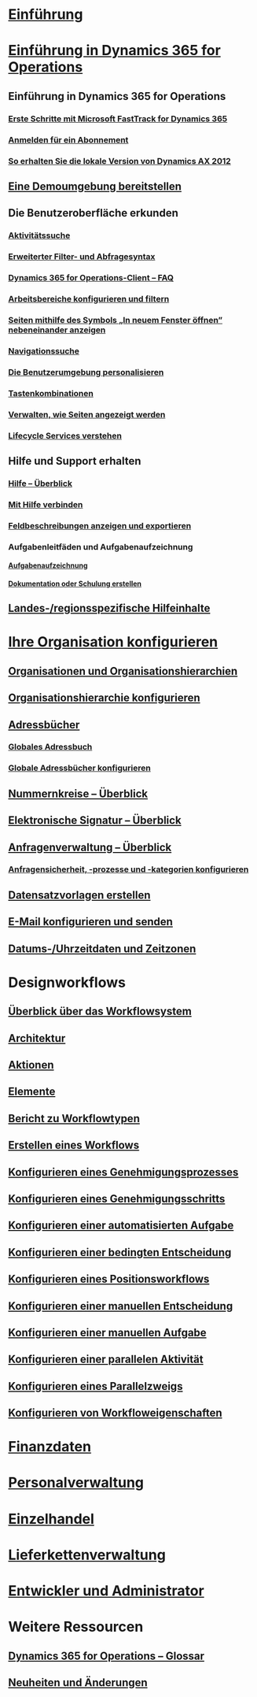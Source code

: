 # [Einführung](index.md)

# [Einführung in Dynamics 365 for Operations](get-started/onboarding-home.md)
## Einführung in Dynamics 365 for Operations
### [Erste Schritte mit Microsoft FastTrack for Dynamics 365](get-started/fasttrack-dynamics-365-overview.md)
### [Anmelden für ein Abonnement](/dynamics365/operations/dev-itpro/dev-tools/sign-up-preview-subscription?toc=/dynamics365/operations/toc.json)
### [So erhalten Sie die lokale Version von Dynamics AX 2012](/dynamics365/operations/dev-itpro/deployment/csp-download-customersource?toc=/dynamics365/operations/toc.json)
## [Eine Demoumgebung bereitstellen](/dynamics365/operations/dev-itpro/deployment/deploy-demo-environment?toc=/dynamics365/operations/toc.json)

## Die Benutzeroberfläche erkunden
### [Aktivitätssuche](get-started/action-search.md)
### [Erweiterter Filter- und Abfragesyntax](get-started/advanced-filtering-query-options.md)
### [Dynamics 365 for Operations-Client – FAQ](get-started/client-faq.md)
### [Arbeitsbereiche konfigurieren und filtern](get-started/configure-filter-workspaces.md)
### [Seiten mithilfe des Symbols „In neuem Fenster öffnen” nebeneinander anzeigen](get-started/display-pages-side-by-side.md)
### [Navigationssuche](get-started/navigation-search.md)
### [Die Benutzerumgebung personalisieren](get-started/personalize-user-experience.md)
### [Tastenkombinationen](get-started/shortcut-keys.md)
### [Verwalten, wie Seiten angezeigt werden](get-started/window-management.md)
### [Lifecycle Services verstehen](/dynamics365/operations/dev-itpro/lifecycle-services/lcs-works-lcs?toc=/dynamics365/operations/toc.json)

## Hilfe und Support erhalten
### [Hilfe – Überblick](/dynamics365/operations/dev-itpro/get-started/help-overview?toc=/dynamics365/operations/toc.json)
### [Mit Hilfe verbinden](/dynamics365/operations/dev-itpro/get-started/help-connect?toc=/dynamics365/operations/toc.json)
### [Feldbeschreibungen anzeigen und exportieren](get-started/view-export-field-descriptions.md)

### Aufgabenleitfäden und Aufgabenaufzeichnung
#### [Aufgabenaufzeichnung](/dynamics365/operations/dev-itpro/user-interface/task-recorder?toc=/dynamics365/operations/toc.json)
#### [Dokumentation oder Schulung erstellen](/dynamics365/operations/dev-itpro/user-interface/task-recorder?toc=/dynamics365/operations/toc.json)

## [Landes-/regionsspezifische Hilfeinhalte](/dynamics365/operations/dev-itpro/lcs-solutions/country-region?toc=/dynamics365/operations/toc.json)

# [Ihre Organisation konfigurieren](organization-administration/organization-administration-home-page.md)
## [Organisationen und Organisationshierarchien](organization-administration/organizations-organizational-hierarchies.md)
## [Organisationshierarchie konfigurieren](organization-administration/plan-organizational-hierarchy.md)
## [Adressbücher](organization-administration/qa-address-books.md)
### [Globales Adressbuch](organization-administration/overview-global-address-book.md)
### [Globale Adressbücher konfigurieren](organization-administration/plan-configuration-global-address-book-additional-address-books.md)
## [Nummernkreise – Überblick](organization-administration/number-sequence-overview.md)
## [Elektronische Signatur – Überblick](organization-administration/electronic-signature-overview.md)
## [Anfragenverwaltung – Überblick](organization-administration/cases.md)
### [Anfragensicherheit, -prozesse und -kategorien konfigurieren](organization-administration/plan-case-management.md)
## [Datensatzvorlagen erstellen](organization-administration/record-templates.md)
## [E-Mail konfigurieren und senden](organization-administration/configure-email.md)
## [Datums-/Uhrzeitdaten und Zeitzonen](organization-administration/date-time-zones.md)

# Designworkflows
## [Überblick über das Workflowsystem](organization-administration/overview-workflow-system.md)
## [Architektur](organization-administration/workflow-system-architecture.md)
## [Aktionen](organization-administration/workflow-actions.md)
## [Elemente](organization-administration/workflow-elements.md)
## [Bericht zu Workflowtypen](organization-administration/workflow-types-report.md)
## [Erstellen eines Workflows](organization-administration/create-workflow.md)
## [Konfigurieren eines Genehmigungsprozesses](organization-administration/configure-approval-process-workflow.md)
## [Konfigurieren eines Genehmigungsschritts](organization-administration/configure-approval-step-workflow.md)
## [Konfigurieren einer automatisierten Aufgabe](organization-administration/configure-automated-task-workflow.md)
## [Konfigurieren einer bedingten Entscheidung](organization-administration/configure-conditional-decision-workflow.md)
## [Konfigurieren eines Positionsworkflows](organization-administration/configure-line-item-workflow.md)
## [Konfigurieren einer manuellen Entscheidung](organization-administration/configure-manual-decision-workflow.md)
## [Konfigurieren einer manuellen Aufgabe](organization-administration/configure-manual-task-workflow.md)
## [Konfigurieren einer parallelen Aktivität](organization-administration/configure-parallel-activity-workflow.md)
## [Konfigurieren eines Parallelzweigs](organization-administration/configure-parallel-branch-workflow.md)
## [Konfigurieren von Workfloweigenschaften](organization-administration/configure-workflow-properties.md)

# [Finanzdaten](/dynamics365/operations/financials/index)

# [Personalverwaltung](/dynamics365/operations/human-resources/index)

# [Einzelhandel](/dynamics365/operations/retail/index)

# [Lieferkettenverwaltung](/dynamics365/operations/supply-chain/index)

# [Entwickler und Administrator](/dynamics365/operations/dev-itpro/index)

# Weitere Ressourcen
## [Dynamics 365 for Operations – Glossar](get-started/glossary.md)
## [Neuheiten und Änderungen](/dynamics365/operations/dev-itpro/get-started/whats-new-changed?toc=/dynamics365/operations/toc.json)

